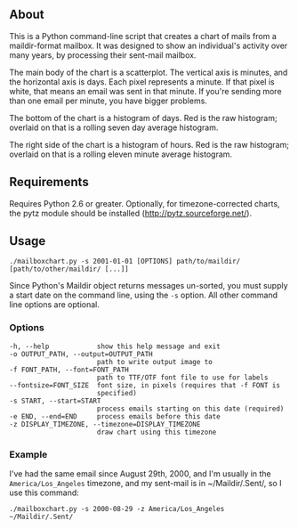 About
-----

This is a Python command-line script that creates a chart of mails from a maildir-format mailbox. It was designed to show an individual's activity over many years, by processing their sent-mail mailbox.

The main body of the chart is a scatterplot. The vertical axis is minutes, and the horizontal axis is days. Each pixel represents a minute. If that pixel is white, that means an email was sent in that minute. If you're sending more than one email per minute, you have bigger problems. 

The bottom of the chart is a histogram of days. Red is the raw histogram; overlaid on that is a rolling seven day average histogram.

The right side of the chart is a histogram of hours. Red is the raw histogram; overlaid on that is a rolling eleven minute average histogram.


Requirements
------------

Requires Python 2.6 or greater. Optionally, for timezone-corrected charts, the pytz module should be installed (http://pytz.sourceforge.net/).


Usage
-----

    ./mailboxchart.py -s 2001-01-01 [OPTIONS] path/to/maildir/ [path/to/other/maildir/ [...]]

Since Python's Maildir object returns messages un-sorted, you must supply a start date on the command line, using the `-s` option. All other command line options are optional.


### Options ###

    -h, --help            show this help message and exit
    -o OUTPUT_PATH, --output=OUTPUT_PATH
                          path to write output image to
    -f FONT_PATH, --font=FONT_PATH
                          path to TTF/OTF font file to use for labels
    --fontsize=FONT_SIZE  font size, in pixels (requires that -f FONT is
                          specified)
    -s START, --start=START
                          process emails starting on this date (required)
    -e END, --end=END     process emails before this date
    -z DISPLAY_TIMEZONE, --timezone=DISPLAY_TIMEZONE
                          draw chart using this timezone


### Example ###

I've had the same email since August 29th, 2000, and I'm usually in the `America/Los_Angeles` timezone, and my sent-mail is in ~/Maildir/.Sent/, so I use this command:

    ./mailboxchart.py -s 2000-08-29 -z America/Los_Angeles ~/Maildir/.Sent/
